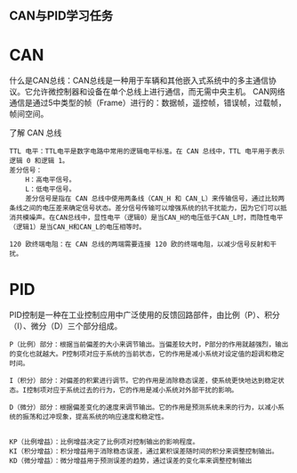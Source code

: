 ## CAN与PID学习任务

# CAN

什么是CAN总线：CAN总线是一种用于车辆和其他嵌入式系统中的多主通信协议。它允许微控制器和设备在单个总线上进行通信，而无需中央主机。
CAN网络通信是通过5中类型的帧（Frame）进行的：数据帧，遥控帧，错误帧，过载帧，帧间空间。

了解 CAN 总线

    TTL 电平：TTL电平是数字电路中常用的逻辑电平标准。在 CAN 总线中，TTL 电平用于表示逻辑 0 和逻辑 1。
    差分信号：
        H：高电平信号。
        L：低电平信号。
        差分信号是指在 CAN 总线中使用两条线（CAN_H 和 CAN_L）来传输信号，通过比较两条线之间的电压差来确定信号状态。差分信号传输可以增强系统的抗干扰能力，因为它们可以抵消共模噪声。在CAN总线中，显性电平（逻辑0）是当CAN_H的电压低于CAN_L时，而隐性电平（逻辑1）是当CAN_H和CAN_L的电压相等时。
    
    120 欧终端电阻：在 CAN 总线的两端需要连接 120 欧的终端电阻，以减少信号反射和干扰。

# PID

PID控制是一种在工业控制应用中广泛使用的反馈回路部件，由比例（P）、积分（I）、微分（D）三个部分组成。

    P（比例）部分：根据当前偏差的大小来调节输出。当偏差较大时，P部分的作用就越强烈，输出的变化也就越大。P控制项对应于系统的当前状态，它的作用是减小系统对设定值的超调和稳定时间。

    I（积分）部分：对偏差的积累进行调节。它的作用是消除稳态误差，使系统更快地达到稳定状态。I控制项对应于系统过去的行为，它的作用是减小系统对外部干扰的影响。

    D（微分）部分：根据偏差变化的速度来调节输出。它的作用是预测系统未来的行为，以减小系统的振荡和过冲现象，提高系统的响应速度和稳定性。


    KP（比例增益）：比例增益决定了比例项对控制输出的影响程度。
    KI（积分增益）：积分增益用于消除稳态误差，通过累积误差随时间的积分来调整控制输出。
    KD（微分增益）：微分增益用于预测误差的趋势，通过误差的变化率来调整控制输出